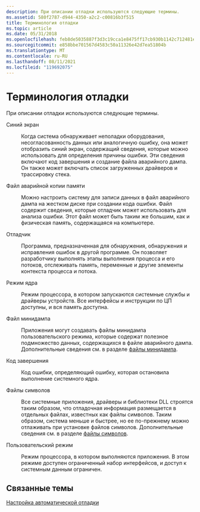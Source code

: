 ```yaml
---
description: При описании отладки используются следующие термины.
ms.assetid: 580f2787-d944-4350-a2c2-c00816b3f515
title: Терминология отладки
ms.topic: article
ms.date: 05/31/2018
ms.openlocfilehash: feb8de5035887f3d3c19cca1e8475ff17cb930b1142c712481e096e0e612ea81
ms.sourcegitcommit: e858bbe701567d4583c50a11326e42d7ea51804b
ms.translationtype: MT
ms.contentlocale: ru-RU
ms.lasthandoff: 08/11/2021
ms.locfileid: "119692075"
---
```

# <a name="debugging-terminology"></a>Терминология отладки

При описании отладки используются следующие термины.

<dl> <dt>

<span id="Blue_screen"></span><span id="blue_screen"></span><span id="BLUE_SCREEN"></span>Синий экран
</dt> <dd>

Когда система обнаруживает неполадки оборудования, несогласованность данных или аналогичную ошибку, она может отобразить синий экран, содержащий сведения, которые можно использовать для определения причины ошибки. Эти сведения включают код завершения и создание файла аварийного дампа. Он также может включать список загруженных драйверов и трассировку стека.

</dd> <dt>

<span id="Crash_dump_file"></span><span id="crash_dump_file"></span><span id="CRASH_DUMP_FILE"></span>Файл аварийной копии памяти
</dt> <dd>

Можно настроить систему для записи данных в файл аварийного дампа на жестком диске при создании кода ошибки. Файл содержит сведения, которые отладчик может использовать для анализа ошибки. Этот файл может быть таким же большим, как и физическая память, содержащаяся на компьютере.

</dd> <dt>

<span id="Debugger"></span><span id="debugger"></span><span id="DEBUGGER"></span>Отладчик
</dt> <dd>

Программа, предназначенная для обнаружения, обнаружения и исправления ошибок в другой программе. Он позволяет разработчику выполнять этапы выполнения процесса и его потоков, отслеживать память, переменные и другие элементы контекста процесса и потока.

</dd> <dt>

<span id="Kernel_mode"></span><span id="kernel_mode"></span><span id="KERNEL_MODE"></span>Режим ядра
</dt> <dd>

Режим процессора, в котором запускаются системные службы и драйверы устройств. Все интерфейсы и инструкции по ЦП доступны, и вся память доступна.

</dd> <dt>

<span id="Minidump_file"></span><span id="minidump_file"></span><span id="MINIDUMP_FILE"></span>Файл минидампа
</dt> <dd>

Приложения могут создавать файлы минидампа пользовательского режима, которые содержат полезное подмножество данных, содержащихся в файле аварийного дампа. Дополнительные сведения см. в разделе [файлы минидампа](minidump-files.md).

</dd> <dt>

<span id="STOP_code"></span><span id="stop_code"></span><span id="STOP_CODE"></span>Код завершения
</dt> <dd>

Код ошибки, определяющий ошибку, которая остановила выполнение системного ядра.

</dd> <dt>

<span id="Symbol_files"></span><span id="symbol_files"></span><span id="SYMBOL_FILES"></span>Файлы символов
</dt> <dd>

Все системные приложения, драйверы и библиотеки DLL строятся таким образом, что отладочная информация размещается в отдельных файлах, известных как файлы символов. Таким образом, система меньше и быстрее, но ее по-прежнему можно отлаживать при установке файлов символов. Дополнительные сведения см. в разделе [файлы символов](symbol-files.md).

</dd> <dt>

<span id="User_mode"></span><span id="user_mode"></span><span id="USER_MODE"></span>Пользовательский режим
</dt> <dd>

Режим процессора, в котором выполняются приложения. В этом режиме доступен ограниченный набор интерфейсов, и доступ к системным данным ограничен.

</dd> </dl>

## <a name="related-topics"></a>Связанные темы

<dl> <dt>

[Настройка автоматической отладки](configuring-automatic-debugging.md)
</dt> </dl>

 

 



